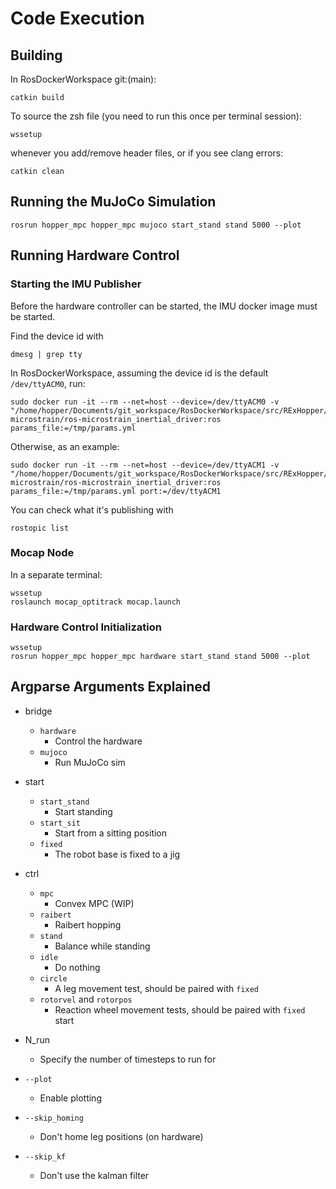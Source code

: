 # Code Execution

## Building

In RosDockerWorkspace git:(main):

```
catkin build 
```

To source the zsh file (you need to run this once per terminal session):

```
wssetup
```

whenever you add/remove header files, or if you see clang errors:

```
catkin clean
```

## Running the MuJoCo Simulation

```
rosrun hopper_mpc hopper_mpc mujoco start_stand stand 5000 --plot
```

## Running Hardware Control

### Starting the IMU Publisher
Before the hardware controller can be started, the IMU docker image must be started. 

Find the device id with 

```
dmesg | grep tty
```

In RosDockerWorkspace, assuming the device id is the default `/dev/ttyACM0`, run:

```
sudo docker run -it --rm --net=host --device=/dev/ttyACM0 -v "/home/hopper/Documents/git_workspace/RosDockerWorkspace/src/RExHopper/params.yml:/tmp/params.yml" microstrain/ros-microstrain_inertial_driver:ros params_file:=/tmp/params.yml
```
Otherwise, as an example:
```
sudo docker run -it --rm --net=host --device=/dev/ttyACM1 -v "/home/hopper/Documents/git_workspace/RosDockerWorkspace/src/RExHopper/params.yml:/tmp/params.yml" microstrain/ros-microstrain_inertial_driver:ros params_file:=/tmp/params.yml port:=/dev/ttyACM1
```

You can check what it's publishing with 
```
rostopic list
```

### Mocap Node
In a separate terminal:
```
wssetup
roslaunch mocap_optitrack mocap.launch
```
### Hardware Control Initialization
```
wssetup
rosrun hopper_mpc hopper_mpc hardware start_stand stand 5000 --plot
```

## Argparse Arguments Explained

   - bridge
      - `hardware`
         - Control the hardware
      - `mujoco`  
         - Run MuJoCo sim
   
   - start
      - `start_stand`
         - Start standing
      - `start_sit`
         - Start from a sitting position
      - `fixed`
         - The robot base is fixed to a jig

   - ctrl
      - `mpc`
         - Convex MPC (WIP)
      - `raibert`
         - Raibert hopping
      - `stand`
         - Balance while standing
      - `idle`
         - Do nothing
      - `circle`
         - A leg movement test, should be paired with `fixed`
      - `rotorvel` and `rotorpos`
         - Reaction wheel movement tests, should be paired with `fixed` start

   - N_run
      - Specify the number of timesteps to run for
   - `--plot`
      - Enable plotting
   - `--skip_homing` 
      - Don't home leg positions (on hardware)
   - `--skip_kf`
      - Don't use the kalman filter